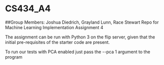 # CS434_A4
##Group Members: Joshua Diedrich, Grayland Lunn, Race Stewart
Repo for Machine Learning Implementation Assignment 4

The assignment can be run with Python 3 on the flip server, given that the
initial pre-requisites of the starter code are present.

To run our tests with PCA enabled just pass the --pca 1 argument to the program
